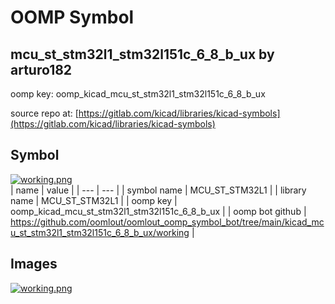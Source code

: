 # OOMP Symbol  
## mcu_st_stm32l1_stm32l151c_6_8_b_ux  by arturo182  
  
oomp key: oomp_kicad_mcu_st_stm32l1_stm32l151c_6_8_b_ux  
  
source repo at: [https://gitlab.com/kicad/libraries/kicad-symbols](https://gitlab.com/kicad/libraries/kicad-symbols)  
## Symbol  
  
[![working.png](working_600.png)](working.png)  
| name | value | 
| --- | --- | 
| symbol name | MCU_ST_STM32L1 | 
| library name | MCU_ST_STM32L1 | 
| oomp key | oomp_kicad_mcu_st_stm32l1_stm32l151c_6_8_b_ux | 
| oomp bot github | https://github.com/oomlout/oomlout_oomp_symbol_bot/tree/main/kicad_mcu_st_stm32l1_stm32l151c_6_8_b_ux/working | 
## Images  
  
[![working.png](working_140.png)](working.png)  
